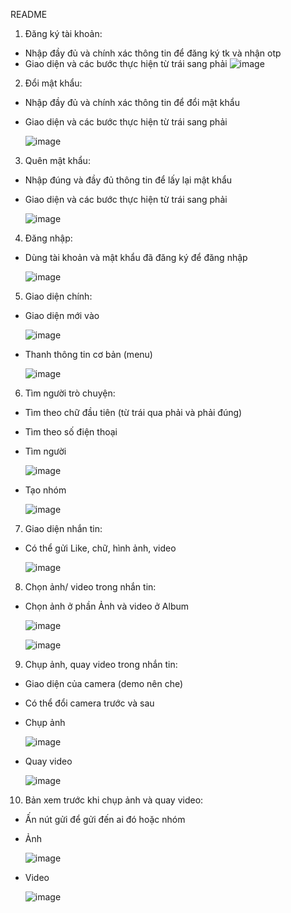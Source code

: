 README

1. Đăng ký tài khoản:
- Nhập đầy đủ và chính xác thông tin để đăng ký tk và nhận otp
- Giao diện và các bước thực hiện từ trái sang phải
![image](https://github.com/user-attachments/assets/b50a72db-fc8b-4951-b81e-8e129e89ed02)

2. Đổi mật khẩu:
- Nhập đầy đủ và chính xác thông tin để đổi mật khẩu
- Giao diện và các bước thực hiện từ trái sang phải

  ![image](https://github.com/user-attachments/assets/f9110f5c-9e25-4361-a567-b773fa0abc52)

3. Quên mật khẩu:
- Nhập đúng và đầy đủ thông tin để lấy lại mật khẩu
- Giao diện và các bước thực hiện từ trái sang phải

  ![image](https://github.com/user-attachments/assets/33467ecf-4a82-46cd-84f7-3e6dcadeae1e)

4. Đăng nhập:
- Dùng tài khoản và mật khẩu đã đăng ký để đăng nhập

  ![image](https://github.com/user-attachments/assets/43f1bd8f-0a6e-419d-b3d8-d6dbb15e505b)

5. Giao diện chính:

- Giao diện mới vào
  
  ![image](https://github.com/user-attachments/assets/88635dcf-b8c6-4350-925c-b6d413177d12)

- Thanh thông tin cơ bản (menu)

  ![image](https://github.com/user-attachments/assets/43b7b2bb-3500-4e45-8a95-0e283d072136)

6. Tìm người trò chuyện:
- Tìm theo chữ đầu tiên (từ trái qua phải và phải đúng)
- Tìm theo số điện thoại

- Tìm người

  ![image](https://github.com/user-attachments/assets/9a6b74f0-7a73-4b75-b954-487a17f35963)

- Tạo nhóm

  ![image](https://github.com/user-attachments/assets/fee15111-6e61-478c-b4b0-084b4e18c434)

7. Giao diện nhắn tin:
- Có thể gửi Like, chữ, hình ảnh, video

  ![image](https://github.com/user-attachments/assets/c9352ba0-113b-4d29-9973-8c1549f53828)

8. Chọn ảnh/ video trong nhắn tin:
- Chọn ảnh ở phần Ảnh và video ở Album

  ![image](https://github.com/user-attachments/assets/cc2b804c-59d2-42ea-b57e-c3f69278b98a)

  ![image](https://github.com/user-attachments/assets/17743d90-ba0a-4a54-9b7a-a450ebfc29ab)

9. Chụp ảnh, quay video trong nhắn tin:
- Giao diện của camera (demo nên che) 
- Có thể đổi camera trước và sau

- Chụp ảnh

  ![image](https://github.com/user-attachments/assets/4e7d2ddb-0806-4b88-84e2-d2010d4472d0)

- Quay video

  ![image](https://github.com/user-attachments/assets/0bee66f8-3c59-4916-9cb5-f39aa6fb112f)

10. Bản xem trước khi chụp ảnh và quay video:
- Ấn nút gửi để gửi đến ai đó hoặc nhóm

- Ảnh

  ![image](https://github.com/user-attachments/assets/b6528675-878b-4dc1-828c-2e70939ed19a)

- Video

  ![image](https://github.com/user-attachments/assets/525d3498-29db-4a4a-b532-b1bbc191dcf0)

